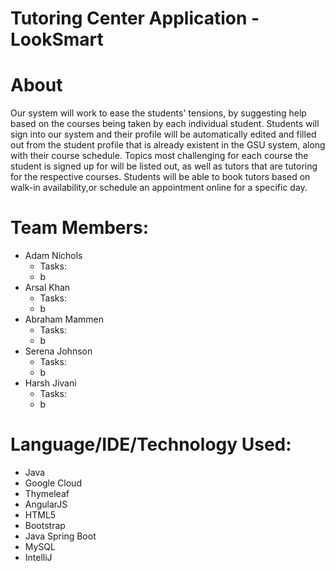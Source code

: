 # Tutoring Center Application - LookSmart

# About
<p>Our system will work to ease the students' tensions, by suggesting help based on the courses being taken by each individual student. Students will sign into our system and their profile will be automatically edited and filled out from the student profile that is already existent in the GSU system, along with their course schedule. Topics most challenging for each course the student is signed up for will be listed out, as well as tutors that are tutoring for the respective courses. Students will be able to book tutors based on walk-in availability,or schedule an appointment online for a specific day.</p>

# Team Members: 
<ul>
  <li>Adam Nichols
    <ul>
      <li>Tasks:</li>
      <li>b</li>
    </ul>
  </li>
  <li>Arsal Khan
    <ul>
      <li>Tasks:</li>
      <li>b</li>
    </ul>
  </li>
  <li>Abraham Mammen
    <ul>
      <li>Tasks:</li>
      <li>b</li>
    </ul>
  </li>
  <li>Serena Johnson
    <ul>
      <li>Tasks:</li>
      <li>b</li>
    </ul>
  </li>
  <li>Harsh Jivani
    <ul>
      <li>Tasks:</li>
      <li>b</li>
    </ul>
  </li>
</ul>

# Language/IDE/Technology Used:
<ul>
  <li>Java</li>
  <li>Google Cloud</li>
  <li>Thymeleaf</li>
  <li>AngularJS</li>
  <li>HTML5</li>
  <li>Bootstrap</li>
  <li>Java Spring Boot</li>
  <li>MySQL</li>
  <li>IntelliJ</li>
<ul>
